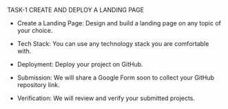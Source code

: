 TASK-1 CREATE AND DEPLOY A LANDING PAGE

* Create a Landing Page: Design and build a landing page on any topic of your choice.

* Tech Stack: You can use any technology stack you are comfortable with.

* Deployment: Deploy your project on GitHub.

* Submission: We will share a Google Form soon to collect your GitHub repository link.

* Verification: We will review and verify your submitted projects.
